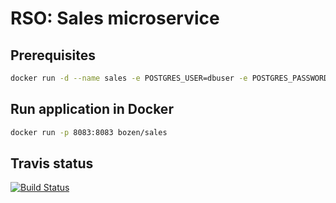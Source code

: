 # RSO: Sales microservice

## Prerequisites

```bash
docker run -d --name sales -e POSTGRES_USER=dbuser -e POSTGRES_PASSWORD=postgres -e POSTGRES_DB=order -p 5433:5432 postgres:latest
```

## Run application in Docker

```bash
docker run -p 8083:8083 bozen/sales
```

## Travis status 
[![Build Status](https://travis-ci.org/cloud-computing-project/products.svg?branch=master)](https://travis-ci.org/cloud-computing-project/products)